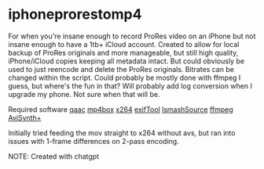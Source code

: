 # iphoneprorestomp4

For when you're insane enough to record ProRes video on an iPhone but not insane enough to have a 1tb+ iCloud account. Created to allow for local backup of ProRes originals and more manageable, but still high quality, iPhone/iCloud copies keeping all metadata intact. But could obviously be used to just reencode and delete the ProRes originals. Bitrates can be changed within the script. Could probably be mostly done with ffmpeg I guess, but where's the fun in that? Will probably add log conversion when I upgrade my phone. Not sure when that will be.

Required software
[qaac](https://github.com/nu774/qaac)
[mp4box](https://github.com/gpac/gpac/wiki/mp4box)
[x264](https://artifacts.videolan.org/x264/release-win64/)
[exifTool](https://exiftool.org/)
[lsmashSource](https://github.com/HomeOfAviSynthPlusEvolution/L-SMASH-Works/releases/)
[ffmpeg](https://www.ffmpeg.org/download.html)
[AviSynth+](https://github.com/AviSynth/AviSynthPlus)

Initially tried feeding the mov straight to x264 without avs, but ran into issues with 1-frame differences on 2-pass encoding.

NOTE: Created with chatgpt
